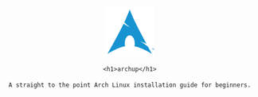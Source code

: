 <div align="center">
    <img src="assets/images/arch.png" style="width: 100px;">

    <h1>archup</h1>
    
    A straight to the point Arch Linux installation guide for beginners.
</div>